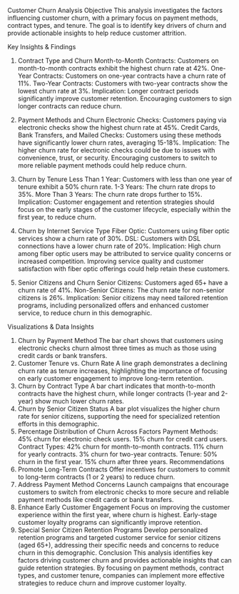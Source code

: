 Customer Churn Analysis
Objective
This analysis investigates the factors influencing customer churn, with a primary focus on payment methods, contract types, and tenure. The goal is to identify key drivers of churn and provide actionable insights to help reduce customer attrition.

Key Insights & Findings
1. Contract Type and Churn
Month-to-Month Contracts: Customers on month-to-month contracts exhibit the highest churn rate at 42%.
One-Year Contracts: Customers on one-year contracts have a churn rate of 11%.
Two-Year Contracts: Customers with two-year contracts show the lowest churn rate at 3%.
Implication: Longer contract periods significantly improve customer retention. Encouraging customers to sign longer contracts can reduce churn.

2. Payment Methods and Churn
Electronic Checks: Customers paying via electronic checks show the highest churn rate at 45%.
Credit Cards, Bank Transfers, and Mailed Checks: Customers using these methods have significantly lower churn rates, averaging 15-18%.
Implication: The higher churn rate for electronic checks could be due to issues with convenience, trust, or security. Encouraging customers to switch to more reliable payment methods could help reduce churn.

3. Churn by Tenure
Less Than 1 Year: Customers with less than one year of tenure exhibit a 50% churn rate.
1-3 Years: The churn rate drops to 35%.
More Than 3 Years: The churn rate drops further to 15%.
Implication: Customer engagement and retention strategies should focus on the early stages of the customer lifecycle, especially within the first year, to reduce churn.

4. Churn by Internet Service Type
Fiber Optic: Customers using fiber optic services show a churn rate of 30%.
DSL: Customers with DSL connections have a lower churn rate of 20%.
Implication: High churn among fiber optic users may be attributed to service quality concerns or increased competition. Improving service quality and customer satisfaction with fiber optic offerings could help retain these customers.

5. Senior Citizens and Churn
Senior Citizens: Customers aged 65+ have a churn rate of 41%.
Non-Senior Citizens: The churn rate for non-senior citizens is 26%.
Implication: Senior citizens may need tailored retention programs, including personalized offers and enhanced customer service, to reduce churn in this demographic.

Visualizations & Data Insights
1. Churn by Payment Method
The bar chart shows that customers using electronic checks churn almost three times as much as those using credit cards or bank transfers.
2. Customer Tenure vs. Churn Rate
A line graph demonstrates a declining churn rate as tenure increases, highlighting the importance of focusing on early customer engagement to improve long-term retention.
3. Churn by Contract Type
A bar chart indicates that month-to-month contracts have the highest churn, while longer contracts (1-year and 2-year) show much lower churn rates.
4. Churn by Senior Citizen Status
A bar plot visualizes the higher churn rate for senior citizens, supporting the need for specialized retention efforts in this demographic.
5. Percentage Distribution of Churn Across Factors
Payment Methods:
45% churn for electronic check users.
15% churn for credit card users.
Contract Types:
42% churn for month-to-month contracts.
11% churn for yearly contracts.
3% churn for two-year contracts.
Tenure:
50% churn in the first year.
15% churn after three years.
Recommendations
1. Promote Long-Term Contracts
Offer incentives for customers to commit to long-term contracts (1 or 2 years) to reduce churn.
2. Address Payment Method Concerns
Launch campaigns that encourage customers to switch from electronic checks to more secure and reliable payment methods like credit cards or bank transfers.
3. Enhance Early Customer Engagement
Focus on improving the customer experience within the first year, where churn is highest. Early-stage customer loyalty programs can significantly improve retention.
4. Special Senior Citizen Retention Programs
Develop personalized retention programs and targeted customer service for senior citizens (aged 65+), addressing their specific needs and concerns to reduce churn in this demographic.
Conclusion
This analysis identifies key factors driving customer churn and provides actionable insights that can guide retention strategies. By focusing on payment methods, contract types, and customer tenure, companies can implement more effective strategies to reduce churn and improve customer loyalty.
